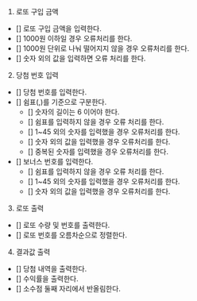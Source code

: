 1. 로또 구입 금액
 - [] 로또 구입 금액을 입력한다.
  - [] 1000원 이하일 경우 오류처리를 한다.
  - [] 1000원 단위로 나눠 떨어지지 않을 경우 오류처리를 한다.
  - [] 숫자 외의 값을 입력하면 오류 처리를 한다.

2. 당첨 번호 입력
 - [] 당첨 번호를 입력한다.
 - [] 쉼표(,)를 기준으로 구분한다.
   - [] 숫자의 길이는 6 이어야 한다.
   - [] 쉼표를 입력하지 않을 경우 오류 처리를 한다.
   - [] 1~45 외의 숫자를 입력했을 경우 오류처리를 한다.
   - [] 숫자 외의 값을 입력했을 경우 오류처리를 한다.
   - [] 중복된 숫자를 입력했을 경우 오류처리를 한다.
 - [] 보너스 번호를 입력한다.
   - [] 쉼표를 입력하지 않을 경우 오류 처리를 한다.
   - [] 1~45 외의 숫자를 입력했을 경우 오류처리를 한다.
   - [] 숫자 외의 값을 입력했을 경우 오류처리를 한다.

3. 로또 출력
 - [] 로또 수량 및 번호를 출력한다.
 - [] 로또 번호를 오름차순으로 정렬한다.


4. 결과값 출력
 - [] 당첨 내역을 출력한다.
 - [] 수익률을 출력한다.
  - [] 소수점 둘째 자리에서 반올림한다.